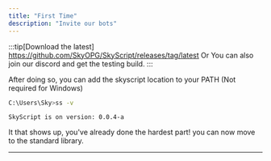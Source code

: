 ```yaml
---
title: "First Time"
description: "Invite our bots"
---
```

:::tip[Download the latest]
 https://github.com/SkyOPG/SkyScript/releases/tag/latest
 Or You can also join our discord and get the testing build.
:::

After doing so, you can add the skyscript location to your PATH (Not required for Windows)

```sh
C:\Users\Sky>ss -v
```

`SkyScript is on version: 0.0.4-a`

It that shows up, you've already done the hardest part! you can now move to the standard library.

---
